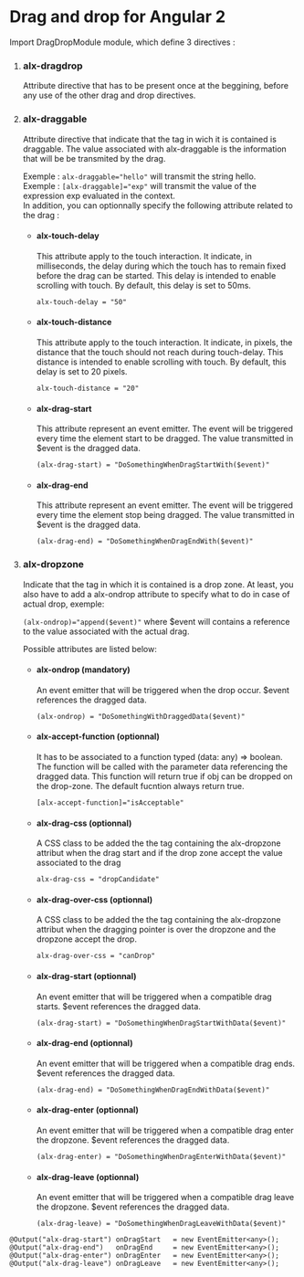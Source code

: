 <h1>Drag and drop for Angular 2</h1>
<p>
Import DragDropModule module, which define 3 directives :
<ol>
	<li><h3>alx-dragdrop</h3>
		<p>Attribute directive that has to be present once at the beggining, before any use of the other drag and drop directives.</p>
	</li>
	<li><h3>alx-draggable</h3>
		<p>Attribute directive that indicate that the tag in wich it is contained is draggable. The value associated with alx-draggable is the information that will be be transmited by the drag.</p>
		<section>Exemple :
			<code>alx-draggable="hello"</code>
			will transmit the string hello.
		</section>
		<section>Exemple :
			<code>[alx-draggable]="exp"</code>
			will transmit the value of the expression exp evaluated in the context.
		</section>
		<section>
			In addition, you can optionnally specify the following attribute related to the drag :
			<ul>
				<li><h4>alx-touch-delay</h4>
					<p>	This attribute apply to the touch interaction.
						It indicate, in milliseconds, the delay during which the touch has to remain fixed before the drag can be started.
						This delay is intended to enable scrolling with touch. 
						By default, this delay is set to 50ms.
					</p>
					<code>alx-touch-delay = "50"</code>
				</li>
				<li><h4>alx-touch-distance</h4>
					<p>	This attribute apply to the touch interaction.
						It indicate, in pixels, the distance that the touch should not reach during touch-delay.
						This distance is intended to enable scrolling with touch. 
						By default, this delay is set to 20 pixels.
					</p>
					<code>alx-touch-distance = "20"</code>
				</li>
				<li><h4>alx-drag-start</h4>
					<p>	This attribute represent an event emitter.
					 	The event will be triggered every time the element start to be dragged.
					 	The value transmitted in $event is the dragged data.
					</p>
					<code>(alx-drag-start) = "DoSomethingWhenDragStartWith($event)"</code>
				</li>
				<li><h4>alx-drag-end</h4>
					<p>	This attribute represent an event emitter.
					 	The event will be triggered every time the element stop being dragged.
					 	The value transmitted in $event is the dragged data.
					</p>
					<code>(alx-drag-end) = "DoSomethingWhenDragEndWith($event)"</code>
				</li>
			</ul>
		</section>
	</li>
	<li><h3>alx-dropzone</h3>
		<p>Indicate that the tag in which it is contained is a drop zone. At least, you also have to add a alx-ondrop attribute to specify what to do in case of actual drop, exemple:</p>
		<code>(alx-ondrop)="append($event)"</code>
		where $event will contains a reference to the value associated with the actual drag.
		<p>Possible attributes are listed below:</p>
		<ul>
			<li><h4>alx-ondrop (mandatory)</h4>
				<p>	An event emitter that will be triggered when the drop occur.
					$event references the dragged data.
				</p>
				<code>(alx-ondrop) = "DoSomethingWithDraggedData($event)"</code>
			</li>
			<li><h4>alx-accept-function (optionnal)</h4>
				<p>	It has to be associated to a function typed (data: any) => boolean. 
					The function will be called with the parameter data referencing the dragged data.
					This function will return true if obj can be dropped on the drop-zone. 
					The default fucntion always return true.
				</p>
				<code>[alx-accept-function]="isAcceptable"</code>
			</li>
			<li><h4>alx-drag-css (optionnal)</h4>
				<p>A CSS class to be added the the tag containing the alx-dropzone attribut when the drag start and if the drop zone accept the value associated to the drag
				</p>
				<code>alx-drag-css = "dropCandidate"</code>
			</li>
			<li><h4>alx-drag-over-css (optionnal)</h4>
				<p>A CSS class to be added the the tag containing the alx-dropzone attribut when the dragging pointer is over the dropzone and the dropzone accept the drop.
				</p>
				<code>alx-drag-over-css = "canDrop"</code>
			</li>
			<li><h4>alx-drag-start (optionnal)</h4>
				<p>	An event emitter that will be triggered when a compatible drag starts.
					$event references the dragged data.
				</p>
				<code>(alx-drag-start) = "DoSomethingWhenDragStartWithData($event)"</code>
			</li>
			<li><h4>alx-drag-end (optionnal)</h4>
				<p>	An event emitter that will be triggered when a compatible drag ends.
					$event references the dragged data.
				</p>
				<code>(alx-drag-end) = "DoSomethingWhenDragEndWithData($event)"</code>
			</li>
			<li><h4>alx-drag-enter (optionnal)</h4>
				<p>	An event emitter that will be triggered when a compatible drag enter the dropzone.
					$event references the dragged data.
				</p>
				<code>(alx-drag-enter) = "DoSomethingWhenDragEnterWithData($event)"</code>
			</li>
			<li><h4>alx-drag-leave (optionnal)</h4>
				<p>	An event emitter that will be triggered when a compatible drag leave the dropzone.
					$event references the dragged data.
				</p>
				<code>(alx-drag-leave) = "DoSomethingWhenDragLeaveWithData($event)"</code>
			</li>
		</ul>
	</li>
</ol>
</p>

    @Output("alx-drag-start") onDragStart   = new EventEmitter<any>();
    @Output("alx-drag-end")   onDragEnd     = new EventEmitter<any>();
    @Output("alx-drag-enter") onDragEnter   = new EventEmitter<any>();
    @Output("alx-drag-leave") onDragLeave   = new EventEmitter<any>();
